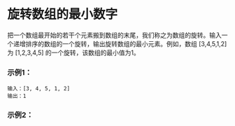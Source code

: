 # 旋转数组的最小数字

​	把一个数组最开始的若干个元素搬到数组的末尾，我们称之为数组的旋转。输入一个递增排序的数组的一个旋转，输出旋转数组的最小元素。例如，数组 [3,4,5,1,2] 为 [1,2,3,4,5] 的一个旋转，该数组的最小值为1。  

### 示例1：

```
输入：[3, 4, 5, 1, 2]
输出：1
```

### 示例2：

```

```

